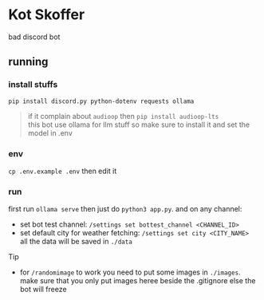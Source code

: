 # Kot Skoffer
bad discord bot

## running
### install stuffs
`pip install discord.py python-dotenv requests ollama`
> if it complain about `audioop` then `pip install audioop-lts`  
> this bot use ollama for llm stuff so make sure to install it and set the model in .env
### env
`cp .env.example .env` then edit it
### run
first run `ollama serve` then just do `python3 app.py`. and on any channel:  
- set bot test channel: `/settings set bottest_channel <CHANNEL_ID>`
- set default city for weather fetching: `/settings set city <CITY_NAME>`  
all the data will be saved in `./data`
> [!Tip]
> - for `/randomimage` to work you need to put some images in `./images`. make sure that you only put images heree beside the .gitignore else the bot will freeze
